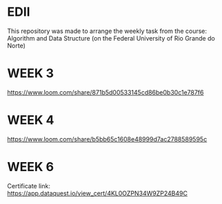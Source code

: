 # EDII

This repository was made to arrange the weekly task from the course: Algorithm and Data Structure (on the Federal University of Rio Grande do Norte)

# WEEK 3
[https://www.loom.com/share/871b5d00533145cd86be0b30c1e787f6 ](https://www.loom.com/share/fc6fe21f32bf4c2bab4bf776ae1c5d4e)  

# WEEK 4
https://www.loom.com/share/b5bb65c1608e48999d7ac2788589595c

# WEEK 6
Certificate link: https://app.dataquest.io/view_cert/4KL0OZPN34W9ZP24B49C
